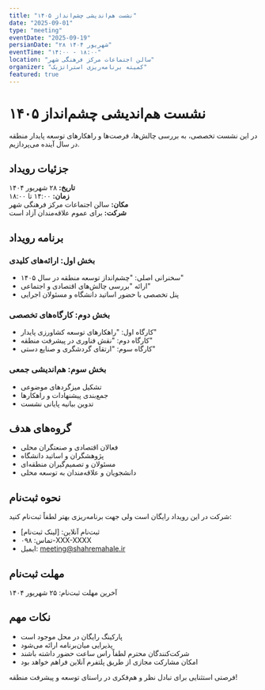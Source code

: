 ```yaml
---
title: "نشست هم‌اندیشی چشم‌انداز ۱۴۰۵"
date: "2025-09-01"
type: "meeting"
eventDate: "2025-09-19"
persianDate: "۲۸ شهریور ۱۴۰۴"
eventTime: "۱۴:۰۰ - ۱۸:۰۰"
location: "سالن اجتماعات مرکز فرهنگی شهر"
organizer: "کمیته برنامه‌ریزی استراتژیک"
featured: true
---
```

# نشست هم‌اندیشی چشم‌انداز ۱۴۰۵

در این نشست تخصصی، به بررسی چالش‌ها، فرصت‌ها و راهکارهای توسعه پایدار منطقه در سال آینده می‌پردازیم.

## جزئیات رویداد

**تاریخ:** ۲۸ شهریور ۱۴۰۴  
**زمان:** ۱۴:۰۰ تا ۱۸:۰۰  
**مکان:** سالن اجتماعات مرکز فرهنگی شهر  
**شرکت:** برای عموم علاقه‌مندان آزاد است  

## برنامه رویداد

### بخش اول: ارائه‌های کلیدی
- سخنرانی اصلی: "چشم‌انداز توسعه منطقه در سال ۱۴۰۵"
- ارائه "بررسی چالش‌های اقتصادی و اجتماعی"
- پنل تخصصی با حضور اساتید دانشگاه و مسئولان اجرایی

### بخش دوم: کارگاه‌های تخصصی
- کارگاه اول: "راهکارهای توسعه کشاورزی پایدار"
- کارگاه دوم: "نقش فناوری در پیشرفت منطقه"
- کارگاه سوم: "ارتقای گردشگری و صنایع دستی"

### بخش سوم: هم‌اندیشی جمعی
- تشکیل میزگردهای موضوعی
- جمع‌بندی پیشنهادات و راهکارها
- تدوین بیانیه پایانی نشست

## گروه‌های هدف

- فعالان اقتصادی و صنعتگران محلی
- پژوهشگران و اساتید دانشگاه
- مسئولان و تصمیم‌گیران منطقه‌ای
- دانشجویان و علاقه‌مندان به توسعه محلی

## نحوه ثبت‌نام

شرکت در این رویداد رایگان است ولی جهت برنامه‌ریزی بهتر لطفاً ثبت‌نام کنید:

- ثبت‌نام آنلاین: [لینک ثبت‌نام]
- تماس: ۰۹۸-XXX-XXXX
- ایمیل: meeting@shahremahale.ir

## مهلت ثبت‌نام

آخرین مهلت ثبت‌نام: ۲۵ شهریور ۱۴۰۴

## نکات مهم

- پارکینگ رایگان در محل موجود است
- پذیرایی میان‌برنامه ارائه می‌شود
- شرکت‌کنندگان محترم لطفاً راس ساعت حضور داشته باشند
- امکان مشارکت مجازی از طریق پلتفرم آنلاین فراهم خواهد بود

فرصتی استثنایی برای تبادل نظر و هم‌فکری در راستای توسعه و پیشرفت منطقه!
